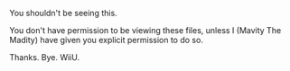 You shouldn't be seeing this.

You don't have permission to be viewing these files, unless I (Mavity The Madity) have given you explicit permission to do so.

Thanks. Bye. WiiU.
